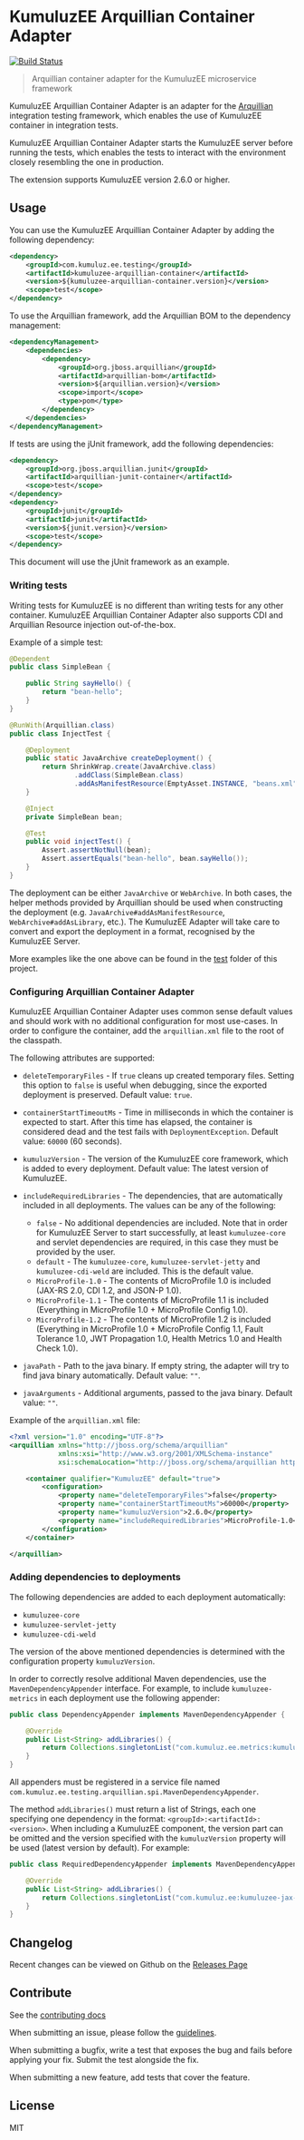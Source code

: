 # KumuluzEE Arquillian Container Adapter
[![Build Status](https://img.shields.io/travis/kumuluz/kumuluzee-testing/master.svg?style=flat)](https://travis-ci.org/kumuluz/kumuluzee-testing)

> Arquillian container adapter for the KumuluzEE microservice framework

KumuluzEE Arquillian Container Adapter is an adapter for the [Arquillian](http://arquillian.org/) integration testing framework,
which enables the use of KumuluzEE container in integration tests.

KumuluzEE Arquillian Container Adapter starts the KumuluzEE server before running the tests, which enables the tests to interact with
the environment closely resembling the one in production.

The extension supports KumuluzEE version 2.6.0 or higher.

## Usage

You can use the KumuluzEE Arquillian Container Adapter by adding the following dependency:
```xml
<dependency>
    <groupId>com.kumuluz.ee.testing</groupId>
    <artifactId>kumuluzee-arquillian-container</artifactId>
    <version>${kumuluzee-arquillian-container.version}</version>
    <scope>test</scope>
</dependency>
```

To use the Arquillian framework, add the Arquillian BOM to the dependency management:

```xml
<dependencyManagement>
    <dependencies>
        <dependency>
            <groupId>org.jboss.arquillian</groupId>
            <artifactId>arquillian-bom</artifactId>
            <version>${arquillian.version}</version>
            <scope>import</scope>
            <type>pom</type>
        </dependency>
    </dependencies>
</dependencyManagement>
```

If tests are using the jUnit framework, add the following dependencies:
```xml
<dependency>
    <groupId>org.jboss.arquillian.junit</groupId>
    <artifactId>arquillian-junit-container</artifactId>
    <scope>test</scope>
</dependency>
<dependency>
    <groupId>junit</groupId>
    <artifactId>junit</artifactId>
    <version>${junit.version}</version>
    <scope>test</scope>
</dependency>
```

This document will use the jUnit framework as an example.

### Writing tests 

Writing tests for KumuluzEE is no different than writing tests for any other container. KumuluzEE Arquillian Container
Adapter also supports CDI and Arquillian Resource injection out-of-the-box.

Example of a simple test:

```java
@Dependent
public class SimpleBean {

    public String sayHello() {
        return "bean-hello";
    }
}
```

```java
@RunWith(Arquillian.class)
public class InjectTest {

    @Deployment
    public static JavaArchive createDeployment() {
        return ShrinkWrap.create(JavaArchive.class)
                .addClass(SimpleBean.class)
                .addAsManifestResource(EmptyAsset.INSTANCE, "beans.xml");
    }

    @Inject
    private SimpleBean bean;

    @Test
    public void injectTest() {
        Assert.assertNotNull(bean);
        Assert.assertEquals("bean-hello", bean.sayHello());
    }
}
```

The deployment can be either `JavaArchive` or `WebArchive`. In both cases, the helper methods provided by Arquillian
should be used when constructing the deployment (e.g. `JavaArchive#addAsManifestResource`, `WebArchive#addAsLibrary`,
etc.). The KumuluzEE Adapter will take care to convert and export the deployment in a format, recognised by the
KumuluzEE Server.

More examples like the one above can be found in the
[test](https://github.com/kumuluz/kumuluzee-testing/tree/master/kumuluzee-arquillian-container/src/test/java/com/kumuluz/ee/testing/arquillian)
folder of this project.

### Configuring Arquillian Container Adapter

KumuluzEE Arquillian Container Adapter uses common sense default values and should work with no additional configuration for most
use-cases. In order to configure the container, add the `arquillian.xml` file to the root of the classpath.

The following attributes are supported:

- `deleteTemporaryFiles` - If `true` cleans up created temporary files. Setting this option to `false` is useful when
  debugging, since the exported deployment is preserved. Default value: `true`.
- `containerStartTimeoutMs` - Time in milliseconds in which the container is expected to start. After this time has
  elapsed, the container is considered dead and the test fails with `DeploymentException`.
  Default value: `60000` (60 seconds).
- `kumuluzVersion` - The version of the KumuluzEE core framework, which is added to every deployment.
  Default value: The latest version of KumuluzEE.
- `includeRequiredLibraries` - The dependencies, that are automatically included in all deployments. The values can be
  any of the following:
  
  - `false` - No additional dependencies are included. Note that in order for KumuluzEE Server to start successfully,
  at least `kumuluzee-core` and servlet dependencies are required, in this case they must be provided by the user.
  - `default` - The `kumuluzee-core`, `kumuluzee-servlet-jetty` and `kumuluzee-cdi-weld` are included. This is the
  default value.
  - `MicroProfile-1.0` - The contents of MicroProfile 1.0 is included (JAX-RS 2.0, CDI 1.2, and JSON-P 1.0).
  - `MicroProfile-1.1` - The contents of MicroProfile 1.1 is included (Everything in MicroProfile 1.0 +
  MicroProfile Config 1.0).
  - `MicroProfile-1.2` - The contents of MicroProfile 1.2 is included (Everything in MicroProfile 1.0 +
  MicroProfile Config 1.1, Fault Tolerance 1.0, JWT Propagation 1.0, Health Metrics 1.0 and Health Check 1.0).
- `javaPath` - Path to the java binary. If empty string, the adapter will try to find java binary automatically.
  Default value: `""`.
- `javaArguments` - Additional arguments, passed to the java binary. Default value: `""`.

Example of the `arquillian.xml` file:

```xml
<?xml version="1.0" encoding="UTF-8"?>
<arquillian xmlns="http://jboss.org/schema/arquillian"
            xmlns:xsi="http://www.w3.org/2001/XMLSchema-instance"
            xsi:schemaLocation="http://jboss.org/schema/arquillian http://www.jboss.org/schema/arquillian/arquillian_1_0.xsd">

    <container qualifier="KumuluzEE" default="true">
        <configuration>
            <property name="deleteTemporaryFiles">false</property>
            <property name="containerStartTimeoutMs">60000</property>
            <property name="kumuluzVersion">2.6.0</property>
            <property name="includeRequiredLibraries">MicroProfile-1.0</property>
        </configuration>
    </container>

</arquillian>
```

### Adding dependencies to deployments

The following dependencies are added to each deployment automatically:

- `kumuluzee-core`
- `kumuluzee-servlet-jetty`
- `kumuluzee-cdi-weld`

The version of the above mentioned dependencies is determined with the configuration property `kumuluzVersion`.

In order to correctly resolve additional Maven dependencies, use the `MavenDependencyAppender` interface.
For example, to include `kumuluzee-metrics` in each deployment use the following appender:

```java
public class DependencyAppender implements MavenDependencyAppender {

    @Override
    public List<String> addLibraries() {
        return Collections.singletonList("com.kumuluz.ee.metrics:kumuluzee-metrics-core:1.0.0");
    }
}
```

All appenders must be registered in a service file named
`com.kumuluz.ee.testing.arquillian.spi.MavenDependencyAppender`.

The method `addLibraries()` must return a list of Strings, each one specifying one dependency in the
format: `<groupId>:<artifactId>:<version>`. When including a KumuluzEE component, the version part can be omitted and
the version specified with the `kumuluzVersion` property will be used (latest version by default). For example:

```java
public class RequiredDependencyAppender implements MavenDependencyAppender {

    @Override
    public List<String> addLibraries() {
        return Collections.singletonList("com.kumuluz.ee:kumuluzee-jax-rs-jersey:");
    }
}
```

## Changelog

Recent changes can be viewed on Github on the [Releases Page](https://github.com/kumuluz/kumuluzee-testing/releases)

## Contribute

See the [contributing docs](https://github.com/kumuluz/kumuluzee-testing/blob/master/CONTRIBUTING.md)

When submitting an issue, please follow the 
[guidelines](https://github.com/kumuluz/kumuluzee-testing/blob/master/CONTRIBUTING.md#bugs).

When submitting a bugfix, write a test that exposes the bug and fails before applying your fix. Submit the test alongside the fix.

When submitting a new feature, add tests that cover the feature.

## License

MIT
